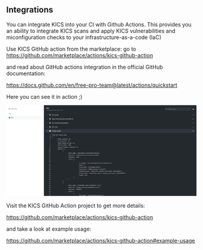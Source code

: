 ## Integrations

You can integrate KICS into your CI with Github Actions. 
This provides you an ability to integrate KICS scans and apply KICS vulnerabilities and miconfiguration checks to your infrastructure-as-a-code (IaC)

Use KICS GitHub action from the marketplace:
go to https://github.com/marketplace/actions/kics-github-action

and read about GitHub actions integration in the official GitHub documentation:

https://docs.github.com/en/free-pro-team@latest/actions/quickstart

Here you can see it in action ;)

<img src="img/kics_scan_github_actions.png" width="850">  

Visit the KICS GitHub Action project to get more details:

https://github.com/marketplace/actions/kics-github-action

and take a look at example usage:

https://github.com/marketplace/actions/kics-github-action#example-usage
